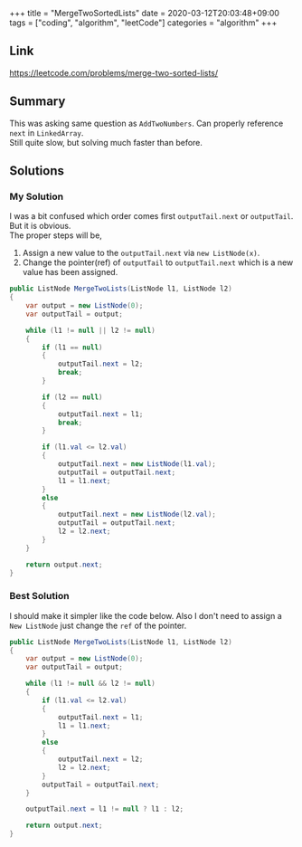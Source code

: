 +++
title = "MergeTwoSortedLists"
date = 2020-03-12T20:03:48+09:00
tags = ["coding", "algorithm", "leetCode"]
categories = "algorithm"
+++

<div class="description">

## Link

https://leetcode.com/problems/merge-two-sorted-lists/

## Summary

This was asking same question as `AddTwoNumbers`. Can properly reference `next` in `LinkedArray`. <br/>
Still quite slow, but solving much faster than before.

## Solutions

### My Solution

I was a bit confused which order comes first `outputTail.next` or `outputTail`. But it is obvious.<br/>
The proper steps will be,

1. Assign a new value to the `outputTail.next` via `new ListNode(x)`.
2. Change the pointer(ref) of `outputTail` to `outputTail.next` which is a new value has been assigned.

```cs
public ListNode MergeTwoLists(ListNode l1, ListNode l2)
{
	var output = new ListNode(0);
	var outputTail = output;

	while (l1 != null || l2 != null)
	{
		if (l1 == null)
		{
			outputTail.next = l2;
			break;
		}

		if (l2 == null)
		{
			outputTail.next = l1;
			break;
		}

		if (l1.val <= l2.val)
		{
			outputTail.next = new ListNode(l1.val);
			outputTail = outputTail.next;
			l1 = l1.next;
		}
		else
		{
			outputTail.next = new ListNode(l2.val);
			outputTail = outputTail.next;
			l2 = l2.next;
		}
	}

	return output.next;
}
```

### Best Solution

I should make it simpler like the code below. Also I don't need to assign a `New ListNode` just change the `ref` of the pointer.

```cs
public ListNode MergeTwoLists(ListNode l1, ListNode l2)
{
	var output = new ListNode(0);
	var outputTail = output;

	while (l1 != null && l2 != null)
	{
		if (l1.val <= l2.val)
		{
			outputTail.next = l1;
			l1 = l1.next;
		}
		else
		{
			outputTail.next = l2;
			l2 = l2.next;
		}
		outputTail = outputTail.next;
	}

	outputTail.next = l1 != null ? l1 : l2;

	return output.next;
}
```
